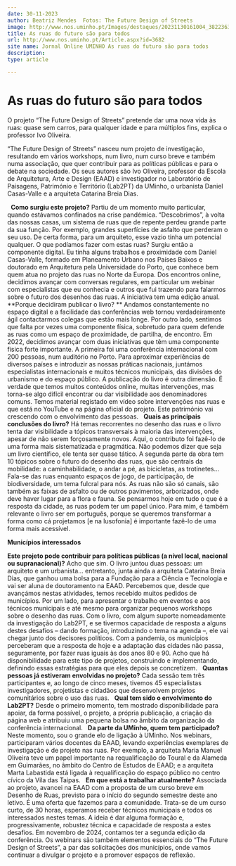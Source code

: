 ```yaml
---
date: 30-11-2023
author: Beatriz Mendes  Fotos: The Future Design of Streets
image: http://www.nos.uminho.pt/Images/destaques/20231130161004_3822363288763965039058624268519454693135109n.jpg
title: As ruas do futuro são para todos
url: http://www.nos.uminho.pt/Article.aspx?id=3682
site name: Jornal Online UMINHO As ruas do futuro são para todos
description: 
type: article

---
```

# As ruas do futuro são para todos


  

O projeto “The Future Design of Streets” pretende dar uma nova vida às ruas: quase sem carros, para qualquer idade e para múltiplos fins, explica o professor Ivo Oliveira.

“The Future Design of Streets” nasceu num projeto de investigação, resultando em vários workshops, num livro, num curso breve e também numa associação, que quer contribuir para as políticas públicas e para o debate na sociedade. Os seus autores são Ivo Oliveira, professor da Escola de Arquitetura, Arte e Design (EAAD) e investigador no Laboratório de Paisagens, Património e Território (Lab2PT) da UMinho, o urbanista Daniel Casas-Valle e a arquiteta Catarina Breia Dias.

 
**Como surgiu este projeto?** 
Partiu de um momento muito particular, quando estávamos confinados na crise pandémica. “Descobrimos”, à volta das nossas casas, um sistema de ruas que de repente perdeu grande parte da sua função. Por exemplo, grandes superfícies de asfalto que perderam o seu uso. De certa forma, para um arquiteto, esse vazio tinha um potencial qualquer. O que podíamos fazer com estas ruas? Surgiu então a componente digital. Eu tinha alguns trabalhos e proximidade com Daniel Casas-Valle, formado em Planeamento Urbano nos Países Baixos e doutorado em Arquitetura pela Universidade do Porto, que conhece bem quem atua no projeto das ruas no Norte da Europa. Dos encontros online, decidimos avançar com conversas regulares, em particular um webinar com especialistas que eu conhecia e outros que fui trazendo para falarmos sobre o futuro dos desenhos das ruas. A iniciativa tem uma edição anual.
 
**Porque decidiram publicar o livro? ** 
Andamos constantemente no espaço digital e a facilidade das conferências web tornou verdadeiramente ágil contactarmos colegas que estão mais longe. Por outro lado, sentimos que falta por vezes uma componente física, sobretudo para quem defende as ruas como um espaço de proximidade, de partilha, de encontro. Em 2022, decidimos avançar com duas iniciativas que têm uma componente física forte importante. A primeira foi uma conferência internacional com 200 pessoas, num auditório no Porto. Para aproximar experiências de diversos países e introduzir as nossas práticas nacionais, juntámos especialistas internacionais e muitos técnicos municipais, das divisões do urbanismo e do espaço público. A publicação do livro é outra dimensão. É verdade que temos muitos conteúdos online, muitas intervenções, mas torna-se algo difícil encontrar ou dar visibilidade aos denominadores comuns. Temos material registado em vídeo sobre intervenções nas ruas e que está no YouTube e na página oficial do projeto. Este património vai crescendo com o envolvimento das pessoas.
 
**Quais as principais conclusões do livro?** 
Há temas recorrentes no desenho das ruas e o livro tenta dar visibilidade a tópicos transversais à maioria das intervenções, apesar de não serem forçosamente novos. Aqui, o contributo foi fazê-lo de uma forma mais sistematizada e pragmática. Não podemos dizer que seja um livro científico, ele tenta ser quase tático. A segunda parte da obra tem 10 tópicos sobre o futuro do desenho das ruas, que são centrais da mobilidade: a caminhabilidade, o andar a pé, as bicicletas, as trotinetes… Fala-se das ruas enquanto espaços de jogo, de participação, de biodiversidade, um tema fulcral para nós. As ruas não são só canais, são também as faixas de asfalto ou de outros pavimentos, arborizados, onde deve haver lugar para a flora e fauna. Se pensarmos hoje em tudo o que é a resposta da cidade, as ruas podem ter um papel único. Para mim, é também relevante o livro ser em português, porque se queremos transformar a forma como cá projetamos [e na lusofonia] é importante fazê-lo de uma forma mais acessível.
 

**Municípios interessados** 

**Este projeto pode contribuir para políticas públicas (a nível local, nacional ou supranacional)?** 
Acho que sim. O livro juntou duas pessoas: um arquiteto e um urbanista… entretanto, junta ainda a arquiteta Catarina Breia Dias, que ganhou uma bolsa para a Fundação para a Ciência e Tecnologia e vai ser aluna de doutoramento na EAAD. Percebemos que, desde que avançámos nestas atividades, temos recebido muitos pedidos de municípios. Por um lado, para apresentar o trabalho em eventos e aos técnicos municipais e até mesmo para organizar pequenos workshops sobre o desenho das ruas. Com o livro, com algum suporte nomeadamente da investigação do Lab2PT, e se tivermos capacidade de resposta a alguns destes desafios – dando formação, introduzindo o tema na agenda –, ele vai chegar junto dos decisores políticos. Com a pandemia, os municípios perceberam que a resposta de hoje e a adaptação das cidades não passa, seguramente, por fazer ruas iguais às dos anos 80 e 90. Acho que há disponibilidade para este tipo de projetos, construindo e implementando, definindo essas estratégias para que eles depois se concretizem.
 
**Quantas pessoas já estiveram envolvidas no projeto?** 
Cada sessão tem três participantes e, ao longo de cinco meses, tivemos 45 especialistas investigadores, projetistas e cidadãos que desenvolvem projetos comunitários sobre o uso das ruas.
 
**Qual tem sido o envolvimento do Lab2PT?** 
Desde o primeiro momento, tem mostrado disponibilidade para apoiar, da forma possível, o projeto, a própria publicação, a criação da página web e atribuiu uma pequena bolsa no âmbito da organização da conferência internacional.
 
**Da parte da UMinho, quem tem participado?** 
Neste momento, sou o grande elo de ligação à UMinho. Nos webinars, participaram vários docentes da EAAD, levando experiências exemplares de investigação e de projeto nas ruas. Por exemplo, a arquiteta Maria Manuel Oliveira teve um papel importante na requalificação do Toural e da Alameda em Guimarães, no âmbito do Centro de Estudos de EAAD; e a arquiteta Marta Labastida está ligada à requalificação do espaço público no centro cívico da Vila das Taipas.
 
**Em que está a trabalhar atualmente?** 
Associada ao projeto, avancei na EAAD com a proposta de um curso breve em Desenho de Ruas, previsto para o início do segundo semestre deste ano letivo. É uma oferta que fazemos para a comunidade. Trata-se de um curso curto, de 30 horas, esperamos receber técnicos municipais e todos os interessados nestes temas. A ideia é dar alguma formação e, progressivamente, robustez técnica e capacidade de resposta a estes desafios. Em novembro de 2024, contamos ter a segunda edição da conferência. Os webinars são também elementos essenciais do “The Future Design of Streets”, a par das solicitações dos municípios, onde vamos continuar a divulgar o projeto e a promover espaços de reflexão.

